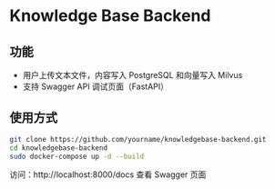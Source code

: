 # Knowledge Base Backend

## 功能
- 用户上传文本文件，内容写入 PostgreSQL 和向量写入 Milvus
- 支持 Swagger API 调试页面（FastAPI）

## 使用方式

```bash
git clone https://github.com/yourname/knowledgebase-backend.git
cd knowledgebase-backend
sudo docker-compose up -d --build
```

访问：http://localhost:8000/docs 查看 Swagger 页面
